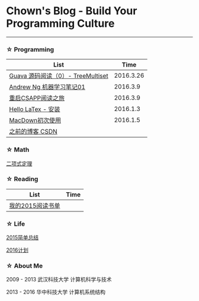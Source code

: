 # Chown's Blog - Build Your Programming Culture
---



### ☆ Programming

|	List	|	Time |
| --- |  --- |
|[Guava 源码阅读（0）- TreeMultiset](Programming/2016-3-26-google-guava-0.md)|2016.3.26|
|[Andrew Ng 机器学习笔记01](https://github.com/vonzhou/MachineLearning/tree/master/1#andrew-ng机器学习课程01)| 2016.3.9 |
|	[重启CSAPP阅读之旅](Programming/2016-3-9-csapp.md) | 2016.3.9 |
| [Hello LaTex - 安装](Programming/2016-1-3-install-latex.markdown) | 2016.1.3 |
| [MacDown初次使用](Programming/2016-1-5-macdown.markdown)  | 2016.1.5 |
|[之前的博客 CSDN](http://blog.csdn.net/vonzhoufz?viewmode=contents)| |








### ☆ Math
[二项式定理](Math/2016-1-6-binomial-theorem.md) 


### ☆ Reading
|	List	|	Time |
| --- |  --- |
|[我的2015阅读书单](Reading/2015-books-read.markdown)| |





### ☆ Life
[2015简单总结](Life/2015-big-events.markdown)

[2016计划](Life/2016-plan.markdown)

### ☆ About Me

2009 - 2013 武汉科技大学  计算机科学与技术

2013 - 2016 华中科技大学  计算机系统结构




